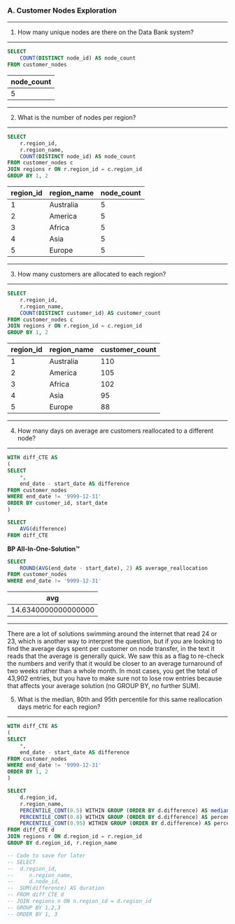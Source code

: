 
### A. Customer Nodes Exploration
---
1. How many unique nodes are there on the Data Bank system?
---
```sql
SELECT
	COUNT(DISTINCT node_id) AS node_count
FROM customer_nodes
```
| node_count|
|-----------|
| 5         |
---
2. What is the number of nodes per region?
---
```sql
SELECT
    r.region_id,
    r.region_name,
    COUNT(DISTINCT node_id) AS node_count
FROM customer_nodes c
JOIN regions r ON r.region_id = c.region_id
GROUP BY 1, 2
```

| region_id | region_name | node_count |
|-----------|-------------|------------|
| 1         | Australia   | 5          |
| 2         | America     | 5          |
| 3         | Africa      | 5          |
| 4         | Asia        | 5          |
| 5         | Europe      | 5          |
---

3. How many customers are allocated to each region?
---
```sql
SELECT
	r.region_id,
    r.region_name,
    COUNT(DISTINCT customer_id) AS customer_count
FROM customer_nodes c
JOIN regions r ON r.region_id = c.region_id
GROUP BY 1, 2
```
| region_id | region_name | customer_count |
|-----------|-------------|----------------|
| 1         | Australia   | 110            |
| 2         | America     | 105            |
| 3         | Africa      | 102            |
| 4         | Asia        | 95             |
| 5         | Europe      | 88             |
---
4. How many days on average are customers reallocated to a different node?
---

```sql
WITH diff_CTE AS
(
SELECT
	*,
    end_date - start_date AS difference
FROM customer_nodes
WHERE end_date != '9999-12-31'
ORDER BY customer_id, start_date
)

SELECT
	AVG(difference)
FROM diff_CTE
```

**BP All-In-One-Solution™**

```sql
SELECT
    ROUND(AVG(end_date - start_date), 2) AS average_reallocation
FROM customer_nodes
WHERE end_date != '9999-12-31'
```

|avg                |
|-------------------|
|14.6340000000000000|
---

There are a lot of solutions swimming around the internet that read 24 or 23, which is another way to interpret the question, but if you are looking to find the average days spent per customer on node transfer, in the text it reads that the average is generally quick. We saw this as a flag to re-check the numbers and verify that it would be closer to an average turnaround of two weeks rather than a whole month. In most cases, you get the total of 43,902 entries, but you have to make sure not to lose row entries because that affects your average solution (no GROUP BY, no further SUM).

5. What is the median, 80th and 95th percentile for this same reallocation days metric for each region?
---

```sql
WITH diff_CTE AS
(
SELECT
	*,
    end_date - start_date AS difference
FROM customer_nodes
WHERE end_date != '9999-12-31'
ORDER BY 1, 2
)

SELECT 
    d.region_id,
    r.region_name,
    PERCENTILE_CONT(0.5) WITHIN GROUP (ORDER BY d.difference) AS median,
    PERCENTILE_CONT(0.8) WITHIN GROUP (ORDER BY d.difference) AS percent_80,
    PERCENTILE_CONT(0.95) WITHIN GROUP (ORDER BY d.difference) AS percent_95
FROM diff_CTE d
JOIN regions r ON d.region_id = r.region_id
GROUP BY d.region_id, r.region_name

-- Code to save for later
-- SELECT
-- 	d.region_id,
--     n.region_name,
--     d.node_id,
-- 	SUM(difference) AS duration
-- FROM diff_CTE d
-- JOIN regions n ON n.region_id = d.region_id
-- GROUP BY 1,2,3
-- ORDER BY 1, 3
```
